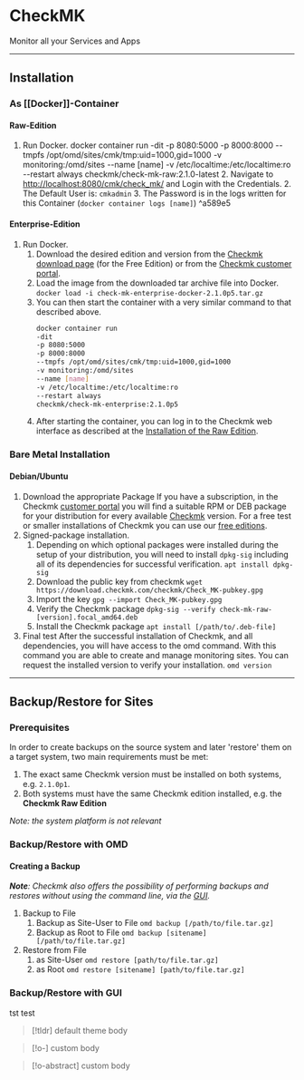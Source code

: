 # CheckMK
Monitor all your Services and Apps

---
## Installation

### As [[Docker]]-Container

#### Raw-Edition
1. Run Docker.
   docker container run 
	   -dit
	   -p 8080:5000
	   -p 8000:8000
	   --tmpfs /opt/omd/sites/cmk/tmp:uid=1000,gid=1000
	   -v monitoring:/omd/sites
	   --name [name]
	   -v /etc/localtime:/etc/localtime:ro
	   --restart always
	   checkmk/check-mk-raw:2.1.0-latest
   2. Navigate to [http://localhost:8080/cmk/check_mk/](http://localhost:8080/cmk/check_mk/) and Login with the Credentials.
	   2. The Default User is: `cmkadmin`
	   3. The Password is in the logs written for this Container (`docker container logs [name]`) ^a589e5

#### Enterprise-Edition
1. Run Docker.
	1. Download the desired edition and version from the [Checkmk download page](https://checkmk.com/download?method=docker&edition=cfe&version=stable) (for the Free Edition) or from the [Checkmk customer portal](https://portal.checkmk.com/).
	2. Load the image from the downloaded tar archive file into Docker.
		   `docker load -i check-mk-enterprise-docker-2.1.0p5.tar.gz`
	1. You can then start the container with a very similar command to that described above.
	   ```bash
	   docker container run
	   -dit
	   -p 8080:5000
	   -p 8000:8000
	   --tmpfs /opt/omd/sites/cmk/tmp:uid=1000,gid=1000
	   -v monitoring:/omd/sites
	   --name [name]
	   -v /etc/localtime:/etc/localtime:ro
	   --restart always
	   checkmk/check-mk-enterprise:2.1.0p5
	   ```
	4. After starting the container, you can log in to the Checkmk web interface as described at the [Installation of the Raw Edition](#^a589e5).

### Bare Metal Installation

#### Debian/Ubuntu
1. Download the appropriate Package
	   If you have a subscription, in the Checkmk [customer portal](https://portal.checkmk.com/)  you will find a suitable RPM or DEB package for your distribution for every available [Checkmk](https://docs.checkmk.com/latest/en/cmk_versions.html) version. For a free test or smaller installations of Checkmk you can use our [free editions](https://checkmk.com/de/download).
2. Signed-package installation.
	1. Depending on which optional packages were installed during the setup of your distribution, you will need to install `dpkg-sig` including all of its dependencies for successful verification.
		   `apt install dpkg-sig`
	2. Download the public key from checkmk
		   `wget https://download.checkmk.com/checkmk/Check_MK-pubkey.gpg`
	3. Import the key
		   `gpg --import Check_MK-pubkey.gpg`
	4. Verify the Checkmk package
		   `dpkg-sig --verify check-mk-raw-[version].focal_amd64.deb`
	5. Install the Checkmk package
		   `apt install [/path/to/.deb-file]`
3. Final test
	   After the successful installation of Checkmk, and all dependencies, you will have access to the omd command. With this command you are able to create and manage monitoring sites. You can request the installed version to verify your installation. `omd version`

---
## Backup/Restore for Sites

### Prerequisites
In order to create backups on the source system and later 'restore' them on a target system, two main requirements must be met:
1. The exact same Checkmk version must be installed on both systems, e.g. `2.1.0p1`.
2. Both systems must have the same Checkmk edition installed, e.g. the **Checkmk Raw Edition**

*Note: the system platform is not relevant*

### Backup/Restore with OMD

#### Creating a Backup
***Note**: Checkmk also offers the possibility of performing backups and restores without using the command line, via the [GUI](#^78d8ec).*

1. Backup to File
	1. Backup as Site-User to File
		   `omd backup [/path/to/file.tar.gz]`
	2. Backup as Root to File
		   `omd backup [sitename] [/path/to/file.tar.gz]`
2. Restore from File
	1. as Site-User
		   `omd restore [path/to/file.tar.gz]`
	2. as Root
		   `omd restore [sitename] [path/to/file.tar.gz]`


### Backup/Restore with GUI
tst
test

>[!tldr] default theme
>body

>[!o-] custom
>body


>[!o-abstract] custom
>body